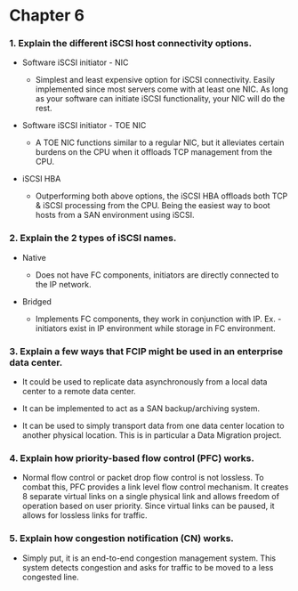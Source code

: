 # Chapter 6

### 1. Explain the different iSCSI host connectivity options.

* Software iSCSI initiator - NIC

    * Simplest and least expensive option for iSCSI connectivity. Easily implemented since most servers come with at least one NIC. As long as your software can initiate iSCSI functionality, your NIC will do the rest.

* Software iSCSI initiator - TOE NIC

    * A TOE NIC functions similar to a regular NIC, but it alleviates certain burdens on the CPU when it offloads TCP management from the CPU.

* iSCSI HBA

    * Outperforming both above options, the iSCSI HBA offloads both TCP & iSCSI processing from the CPU. Being the easiest way to boot hosts from a SAN environment using iSCSI.

### 2. Explain the 2 types of iSCSI names.

* Native

    * Does not have FC components, initiators are directly connected to the IP network.

* Bridged

    * Implements FC components, they work in conjunction with IP. Ex. - initiators exist in IP environment while storage in FC environment.

### 3. Explain a few ways that FCIP might be used in an enterprise data center.

* It could be used to replicate data asynchronously from a local data center to a remote data center.

* It can be implemented to act as a SAN backup/archiving system.

* It can be used to simply transport data from one data center location to another physical location. This is in particular a Data Migration project.

### 4. Explain how priority-based flow control (PFC) works.

* Normal flow control or packet drop flow control is not lossless. To combat this, PFC provides a link level flow control mechanism. It creates 8 separate virtual links on a single physical link and allows freedom of operation based on user priority. Since virtual links can be paused, it allows for lossless links for traffic.

### 5. Explain how congestion notification (CN) works.

* Simply put, it is an end-to-end congestion management system. This system detects congestion and asks for traffic to be moved to a less congested line.